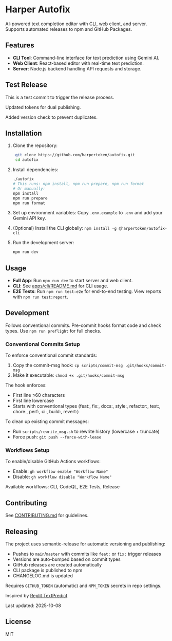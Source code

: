 # Harper Autofix

AI-powered text completion editor with CLI, web client, and server. Supports automated releases to npm and GitHub Packages.

## Features

- **CLI Tool**: Command-line interface for text prediction using Gemini AI.
- **Web Client**: React-based editor with real-time text prediction.
- **Server**: Node.js backend handling API requests and storage.

## Test Release

This is a test commit to trigger the release process.

Updated tokens for dual publishing.

Added version check to prevent duplicates.

## Installation

1. Clone the repository:

   ```bash
    git clone https://github.com/harpertoken/autofix.git
    cd autofix
   ```

2. Install dependencies:

   ```bash
   ./autofix
   # This runs: npm install, npm run prepare, npm run format
   # Or manually:
   npm install
   npm run prepare
   npm run format
   ```

3. Set up environment variables: Copy `.env.example` to `.env` and add your Gemini API key.

4. (Optional) Install the CLI globally: `npm install -g @harpertoken/autofix-cli`

5. Run the development server:
   ```bash
   npm run dev
   ```

## Usage

- **Full App**: Run `npm run dev` to start server and web client.
- **CLI**: See [apps/cli/README.md](apps/cli/README.md) for CLI usage.
- **E2E Tests**: Run `npm run test:e2e` for end-to-end testing. View reports with `npm run test:report`.

## Development

Follows conventional commits. Pre-commit hooks format code and check types. Use `npm run preflight` for full checks.

### Conventional Commits Setup

To enforce conventional commit standards:

1. Copy the commit-msg hook: `cp scripts/commit-msg .git/hooks/commit-msg`
2. Make it executable: `chmod +x .git/hooks/commit-msg`

The hook enforces:

- First line ≤60 characters
- First line lowercase
- Starts with conventional types (feat:, fix:, docs:, style:, refactor:, test:, chore:, perf:, ci:, build:, revert:)

To clean up existing commit messages:

- Run `scripts/rewrite_msg.sh` to rewrite history (lowercase + truncate)
- Force push: `git push --force-with-lease`

### Workflows Setup

To enable/disable GitHub Actions workflows:

- Enable: `gh workflow enable "Workflow Name"`
- Disable: `gh workflow disable "Workflow Name"`

Available workflows: CLI, CodeQL, E2E Tests, Release

## Contributing

See [CONTRIBUTING.md](CONTRIBUTING.md) for guidelines.

## Releasing

The project uses semantic-release for automatic versioning and publishing:

- Pushes to `main`/`master` with commits like `feat:` or `fix:` trigger releases
- Versions are auto-bumped based on commit types
- GitHub releases are created automatically
- CLI package is published to npm
- CHANGELOG.md is updated

Requires `GITHUB_TOKEN` (automatic) and `NPM_TOKEN` secrets in repo settings.

Inspired by [Replit TextPredict](https://replit.com/@harpertoken/TextPredict)

Last updated: 2025-10-08

## License

MIT
